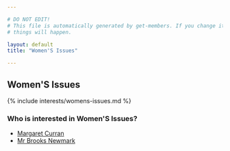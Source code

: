 ```yaml
---

# DO NOT EDIT!
# This file is automatically generated by get-members. If you change it, bad
# things will happen.

layout: default
title: "Women'S Issues"

---
```


## Women'S Issues

{% include interests/womens-issues.md %}

### Who is interested in Women'S Issues?


* [Margaret Curran](/members/margaret-curran.html)
* [Mr Brooks Newmark](/members/mr-brooks-newmark.html)
